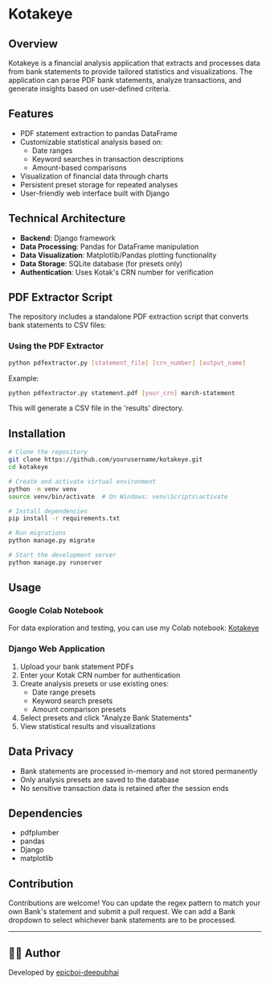 # Kotakeye

## Overview
Kotakeye is a financial analysis application that extracts and processes data from bank statements to provide tailored statistics and visualizations. The application can parse PDF bank statements, analyze transactions, and generate insights based on user-defined criteria.

## Features
- PDF statement extraction to pandas DataFrame
- Customizable statistical analysis based on:
  - Date ranges
  - Keyword searches in transaction descriptions
  - Amount-based comparisons
- Visualization of financial data through charts
- Persistent preset storage for repeated analyses
- User-friendly web interface built with Django

## Technical Architecture
- **Backend**: Django framework
- **Data Processing**: Pandas for DataFrame manipulation
- **Data Visualization**: Matplotlib/Pandas plotting functionality
- **Data Storage**: SQLite database (for presets only)
- **Authentication**: Uses Kotak's CRN number for verification

## PDF Extractor Script

The repository includes a standalone PDF extraction script that converts bank statements to CSV files:

### Using the PDF Extractor
```bash
python pdfextractor.py [statement_file] [crn_number] [output_name]
```

Example:
```bash
python pdfextractor.py statement.pdf [your_crn] march-statement
```

This will generate a CSV file in the 'results' directory.

## Installation

```bash
# Clone the repository
git clone https://github.com/yourusername/kotakeye.git
cd kotakeye

# Create and activate virtual environment
python -m venv venv
source venv/bin/activate  # On Windows: venv\Scripts\activate

# Install dependencies
pip install -r requirements.txt

# Run migrations
python manage.py migrate

# Start the development server
python manage.py runserver
```

## Usage

### Google Colab Notebook
For data exploration and testing, you can use my Colab notebook: [Kotakeye](https://colab.research.google.com/drive/1ZvAd2Ulziia-3ThsWW2vukeBD2fw15ns?authuser=1#scrollTo=KHBklVO89xaB)

### Django Web Application

1. Upload your bank statement PDFs
2. Enter your Kotak CRN number for authentication
3. Create analysis presets or use existing ones:
   - Date range presets
   - Keyword search presets
   - Amount comparison presets
4. Select presets and click "Analyze Bank Statements"
5. View statistical results and visualizations

## Data Privacy
- Bank statements are processed in-memory and not stored permanently
- Only analysis presets are saved to the database
- No sensitive transaction data is retained after the session ends



## Dependencies
- pdfplumber
- pandas
- Django
- matplotlib

## Contribution
Contributions are welcome! 
You can update the regex pattern to match your own Bank's statement and submit a pull request.
We can add a Bank dropdown to select whichever bank statements are to be processed.


---

## 👨‍💻 Author
Developed by [epicboi-deepubhai](https://github.com/epicboi-deepubhai)
